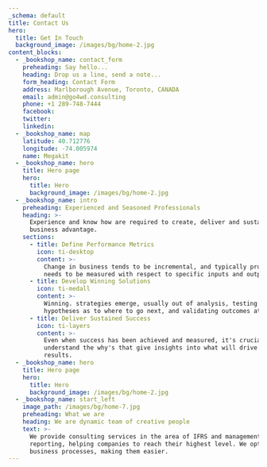 ```yaml
---
_schema: default
title: Contact Us
hero:
  title: Get In Touch
  background_image: /images/bg/home-2.jpg
content_blocks:
  - _bookshop_name: contact_form
    preheading: Say hello...
    heading: Drop us a line, send a note...
    form_heading: Contact Form
    address: Marlborough Avenue, Toronto, CANADA
    email: admin@go4wd.consulting
    phone: +1 289-748-7444
    facebook:
    twitter:
    linkedin:
  - _bookshop_name: map
    latitude: 40.712776
    longitude: -74.005974
    name: Megakit
  - _bookshop_name: hero
    title: Hero page
    hero:
      title: Hero
      background_image: /images/bg/home-2.jpg
  - _bookshop_name: intro
    preheading: Experienced and Seasoned Professionals
    heading: >-
      Experience and know how are required to create, deliver and sustain core
      business advantage.
    sections:
      - title: Define Performance Metrics
        icon: ti-desktop
        content: >-
          Change in business tends to be incremental, and typically progress
          needs to be measured with respect to specific inputs and outputs.
      - title: Develop Winning Solutions
        icon: ti-medall
        content: >-
          Winning. strategies emerge, usually out of analysis, testing
          hypotheses as to where to go next, and validating outcomes at scale.
      - title: Deliver Sustained Success
        icon: ti-layers
        content: >-
          Even when success has been achieved and measured, it's crucial to
          understand the why's that give insights into what will drive sustained
          results.
  - _bookshop_name: hero
    title: Hero page
    hero:
      title: Hero
      background_image: /images/bg/home-2.jpg
  - _bookshop_name: start_left
    image_path: /images/bg/home-7.jpg
    preheading: What we are
    heading: We are dynamic team of creative people
    text: >-
      We provide consulting services in the area of IFRS and management
      reporting, helping companies to reach their highest level. We optimize
      business processes, making them easier.
---
```


